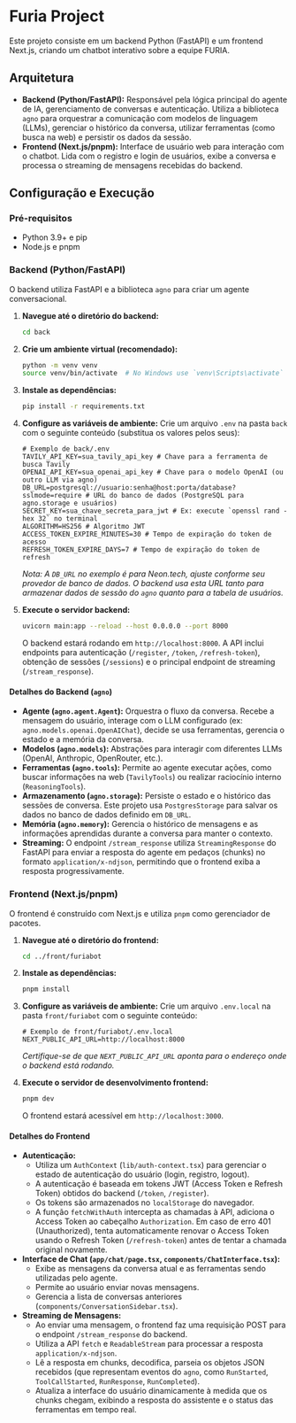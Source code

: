 # Furia Project

Este projeto consiste em um backend Python (FastAPI) e um frontend Next.js, criando um chatbot interativo sobre a equipe FURIA.

## Arquitetura

*   **Backend (Python/FastAPI):** Responsável pela lógica principal do agente de IA, gerenciamento de conversas e autenticação. Utiliza a biblioteca `agno` para orquestrar a comunicação com modelos de linguagem (LLMs), gerenciar o histórico da conversa, utilizar ferramentas (como busca na web) e persistir os dados da sessão.
*   **Frontend (Next.js/pnpm):** Interface de usuário web para interação com o chatbot. Lida com o registro e login de usuários, exibe a conversa e processa o streaming de mensagens recebidas do backend.

## Configuração e Execução

### Pré-requisitos

*   Python 3.9+ e pip
*   Node.js e pnpm

### Backend (Python/FastAPI)

O backend utiliza FastAPI e a biblioteca `agno` para criar um agente conversacional.

1.  **Navegue até o diretório do backend:**
    ```bash
    cd back
    ```

2.  **Crie um ambiente virtual (recomendado):**
    ```bash
    python -m venv venv
    source venv/bin/activate  # No Windows use `venv\Scripts\activate`
    ```

3.  **Instale as dependências:**
    ```bash
    pip install -r requirements.txt
    ```

4.  **Configure as variáveis de ambiente:**
    Crie um arquivo `.env` na pasta `back` com o seguinte conteúdo (substitua os valores pelos seus):
    ```properties
    # Exemplo de back/.env
    TAVILY_API_KEY=sua_tavily_api_key # Chave para a ferramenta de busca Tavily
    OPENAI_API_KEY=sua_openai_api_key # Chave para o modelo OpenAI (ou outro LLM via agno)
    DB_URL=postgresql://usuario:senha@host:porta/database?sslmode=require # URL do banco de dados (PostgreSQL para agno.storage e usuários)
    SECRET_KEY=sua_chave_secreta_para_jwt # Ex: execute `openssl rand -hex 32` no terminal
    ALGORITHM=HS256 # Algoritmo JWT
    ACCESS_TOKEN_EXPIRE_MINUTES=30 # Tempo de expiração do token de acesso
    REFRESH_TOKEN_EXPIRE_DAYS=7 # Tempo de expiração do token de refresh
    ```
    *Nota: A `DB_URL` no exemplo é para Neon.tech, ajuste conforme seu provedor de banco de dados. O backend usa esta URL tanto para armazenar dados de sessão do `agno` quanto para a tabela de usuários.*

5.  **Execute o servidor backend:**
    ```bash
    uvicorn main:app --reload --host 0.0.0.0 --port 8000
    ```
    O backend estará rodando em `http://localhost:8000`. A API inclui endpoints para autenticação (`/register`, `/token`, `/refresh-token`), obtenção de sessões (`/sessions`) e o principal endpoint de streaming (`/stream_response`).

#### Detalhes do Backend (`agno`)

*   **Agente (`agno.agent.Agent`):** Orquestra o fluxo da conversa. Recebe a mensagem do usuário, interage com o LLM configurado (ex: `agno.models.openai.OpenAIChat`), decide se usa ferramentas, gerencia o estado e a memória da conversa.
*   **Modelos (`agno.models`):** Abstrações para interagir com diferentes LLMs (OpenAI, Anthropic, OpenRouter, etc.).
*   **Ferramentas (`agno.tools`):** Permite ao agente executar ações, como buscar informações na web (`TavilyTools`) ou realizar raciocínio interno (`ReasoningTools`).
*   **Armazenamento (`agno.storage`):** Persiste o estado e o histórico das sessões de conversa. Este projeto usa `PostgresStorage` para salvar os dados no banco de dados definido em `DB_URL`.
*   **Memória (`agno.memory`):** Gerencia o histórico de mensagens e as informações aprendidas durante a conversa para manter o contexto.
*   **Streaming:** O endpoint `/stream_response` utiliza `StreamingResponse` do FastAPI para enviar a resposta do agente em pedaços (chunks) no formato `application/x-ndjson`, permitindo que o frontend exiba a resposta progressivamente.

### Frontend (Next.js/pnpm)

O frontend é construído com Next.js e utiliza `pnpm` como gerenciador de pacotes.

1.  **Navegue até o diretório do frontend:**
    ```bash
    cd ../front/furiabot
    ```

2.  **Instale as dependências:**
    ```bash
    pnpm install
    ```

3.  **Configure as variáveis de ambiente:**
    Crie um arquivo `.env.local` na pasta `front/furiabot` com o seguinte conteúdo:
    ```properties
    # Exemplo de front/furiabot/.env.local
    NEXT_PUBLIC_API_URL=http://localhost:8000
    ```
    *Certifique-se de que `NEXT_PUBLIC_API_URL` aponta para o endereço onde o backend está rodando.*

4.  **Execute o servidor de desenvolvimento frontend:**
    ```bash
    pnpm dev
    ```
    O frontend estará acessível em `http://localhost:3000`.

#### Detalhes do Frontend

*   **Autenticação:**
    *   Utiliza um `AuthContext` (`lib/auth-context.tsx`) para gerenciar o estado de autenticação do usuário (login, registro, logout).
    *   A autenticação é baseada em tokens JWT (Access Token e Refresh Token) obtidos do backend (`/token`, `/register`).
    *   Os tokens são armazenados no `localStorage` do navegador.
    *   A função `fetchWithAuth` intercepta as chamadas à API, adiciona o Access Token ao cabeçalho `Authorization`. Em caso de erro 401 (Unauthorized), tenta automaticamente renovar o Access Token usando o Refresh Token (`/refresh-token`) antes de tentar a chamada original novamente.
*   **Interface de Chat (`app/chat/page.tsx`, `components/ChatInterface.tsx`):**
    *   Exibe as mensagens da conversa atual e as ferramentas sendo utilizadas pelo agente.
    *   Permite ao usuário enviar novas mensagens.
    *   Gerencia a lista de conversas anteriores (`components/ConversationSidebar.tsx`).
*   **Streaming de Mensagens:**
    *   Ao enviar uma mensagem, o frontend faz uma requisição POST para o endpoint `/stream_response` do backend.
    *   Utiliza a API `fetch` e `ReadableStream` para processar a resposta `application/x-ndjson`.
    *   Lê a resposta em chunks, decodifica, parseia os objetos JSON recebidos (que representam eventos do `agno`, como `RunStarted`, `ToolCallStarted`, `RunResponse`, `RunCompleted`).
    *   Atualiza a interface do usuário dinamicamente à medida que os chunks chegam, exibindo a resposta do assistente e o status das ferramentas em tempo real.
